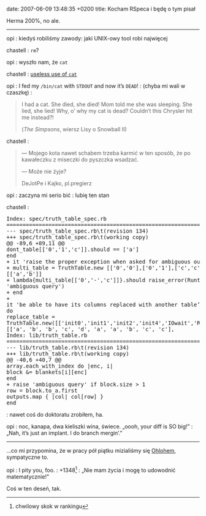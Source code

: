 date: 2007-06-09 13:48:35 +0200
title: Kocham RSpeca i będę o tym pisał

Herma 200%, no ale.

---

opi
: kiedyś robiliśmy zawody: jaki UNIX-owy tool robi najwięcej

chastell
: `rm`?

opi
: wyszło nam, że `cat`

chastell
: [useless use of `cat`](http://partmaps.org/era/unix/award.html 'nagroda taka')

opi
: I fed my `/bin/cat` with `STDOUT` and now it’s `DEAD`!
: (chyba mi wali w czaszkę)
: <blockquote lang='en'><p>I had a cat. She died, she died! Mom told me she was sleeping. She lied, she lied! Why, o’ why my cat is dead? Couldn’t this Chrysler hit me instead?!</p><p>(<cite>The Simpsons</cite>, wiersz Lisy o Snowball II)</cite></p></blockquote>

chastell
: <blockquote><p>— Mojego kota nawet schabem trzeba karmić w ten sposób, że po kawałeczku z miseczki do pyszczka wsadzać.</p><p>— Może nie żyje?</p><p>DeJotPe i Kajko, pl.pregierz</p></blockquote>

opi
: zaczyna mi serio bić
: lubię ten stan

chastell
: <pre class='terminal'>Index: spec/truth_table_spec.rb&#x000A;===================================================================&#x000A;--- spec/truth_table_spec.rb\t(revision 134)&#x000A;+++ spec/truth_table_spec.rb\t(working copy)&#x000A;@@ -89,6 +89,11 @@&#x000A;     dont_table[['0','1','c']].should == ['a']&#x000A;   end&#x000A; &#x000A;+  it 'raise the proper exception when asked for ambiguous output' do&#x000A;+    multi_table = TruthTable.new [['0','0'],['0','1'],['c','c']], [['a','b']]&#x000A;+    lambda{multi_table[['0','-','c']]}.should raise_error(RuntimeError, 'ambiguous query')&#x000A;+  end&#x000A;+&#x000A;   it 'be able to have its columns replaced with another table’s contents' do&#x000A;     replace_table = TruthTable.new([['init0','init1','init2','init4','IOwait','RMACK','WMACK','read0','read1','write0']],&#x000A;                                    [['a',    'b',    'b',    'c',    'd',     'a',    'a',    'b',    'c',    'c'],&#x000A;Index: lib/truth_table.rb&#x000A;===================================================================&#x000A;--- lib/truth_table.rb\t(revision 134)&#x000A;+++ lib/truth_table.rb\t(working copy)&#x000A;@@ -40,6 +40,7 @@&#x000A;     array.each_with_index do \|enc, i\|&#x000A;       block &= blankets[i][enc]&#x000A;     end&#x000A;+    raise 'ambiguous query' if block.size > 1&#x000A;     row = block.to_a.first&#x000A;     outputs.map { \|col\| col[row] }&#x000A;   end</pre>
: nawet coś do doktoratu zrobiłem, ha.

opi
: noc, kanapa, dwa kieliszki wina, świece. „oooh, your diff is SO big!”
: „Nah, it’s just an implant. I do branch mergin’.”

---

…co mi przypomina, że w pracy pół piątku mizialiśmy się [Ohlohem](http://www.ohloh.net/accounts/3764 'ja tam'), sympatyczne to.

opi
: I pity you, foo.
: +1348[^1]
: „Nie mam życia i mogę to udowodnić matematycznie!”

Coś w ten deseń, tak.

[^1]: chwilowy skok w rankingu
